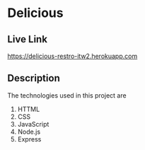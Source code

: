 # Delicious

## Live Link

https://delicious-restro-itw2.herokuapp.com

## Description

The technologies used in this project are

1. HTTML
2. CSS
3. JavaScript
4. Node.js
5. Express
